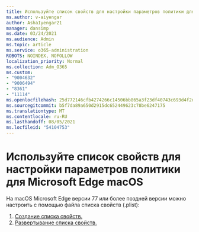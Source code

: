 ```yaml
---
title: Используйте список свойств для настройки параметров политики для Microsoft Edge macOS
ms.author: v-aiyengar
author: AshaIyengar21
manager: dansimp
ms.date: 03/24/2021
ms.audience: Admin
ms.topic: article
ms.service: o365-administration
ROBOTS: NOINDEX, NOFOLLOW
localization_priority: Normal
ms.collection: Adm_O365
ms.custom:
- "9004632"
- "9006494"
- "8361"
- "11114"
ms.openlocfilehash: 25d772146cfb4274266c14506bb865a3f23df40743c693d4f2d22cf8ca701e52
ms.sourcegitcommit: b5f7da89a650d2915dc652449623c78be6247175
ms.translationtype: MT
ms.contentlocale: ru-RU
ms.lasthandoff: 08/05/2021
ms.locfileid: "54104753"
---
```

# <a name="use-a-property-list-to-configure-the-policy-settings-for-microsoft-edge-on-macos"></a>Используйте список свойств для настройки параметров политики для Microsoft Edge macOS

На macOS Microsoft Edge версии 77 или более поздней версии можно настроить с помощью файла списка свойств (.plist):

1. [Создание списка свойств.](https://go.microsoft.com/fwlink/?linkid=2134726)
1. [Развертывание списка свойств.](https://go.microsoft.com/fwlink/?linkid=2134727)

